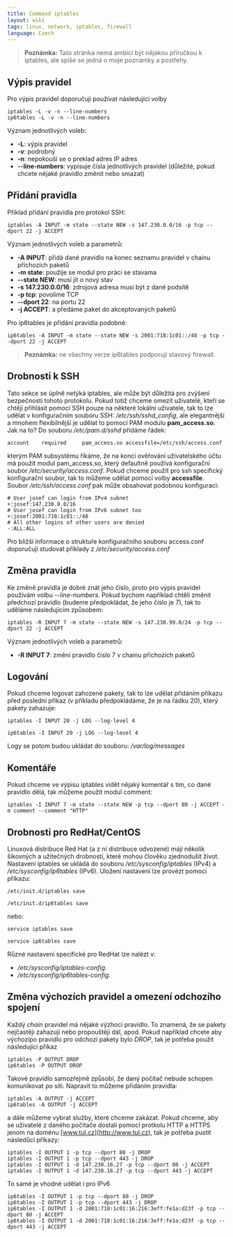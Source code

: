 ```yaml
---
title: Command iptables
layout: wiki
tags: linux, network, iptables, firewall
language: Czech
---
```


> **Poznámka:** Tato stránka nemá ambicí být nějakou příručkou k iptables, ale spíše se jedná o moje poznámky a postřehy.

## Výpis pravidel ##

Pro výpis pravidel doporučuji používat následující volby

    iptables -L -v -n --line-numbers
    ip6tables -L -v -n --line-numbers

Význam jednotlivých voleb:

* **-L**: výpis pravidel
* **-v**: podrobný
* **-n**: nepokouší se o preklad adres IP adres
* **--line-numbers**: vypisuje čísla jednotlivých pravidel (důležité, pokud chcete nějaké pravidlo změnit nebo smazat)

## Přidání pravidla ##

Příklad přidání pravidla pro protokol SSH:

    iptables -A INPUT -m state --state NEW -s 147.230.0.0/16 -p tcp --dport 22 -j ACCEPT

Význam jednotlivých voleb a parametrů:

* **-A INPUT**: přidá dané pravidlo na konec seznamu pravidel v chainu příchozích paketů
* **-m state**: použije se modul pro práci se stavama
 * **--state NEW**: musí jít o nový stav
* **-s 147.230.0.0/16**: zdrojová adresa musí být z dané podsítě
* **-p tcp**: povolíme TCP
* **--dport 22**: na portu 22
* **-j ACCEPT**: a předáme paket do akceptovaných paketů

Pro ip6tables je přidání pravidla podobné:

    ip6tables -A INPUT -m state --state NEW -s 2001:718:1c01::/48 -p tcp --dport 22 -j ACCEPT

> **Poznámka:** ne všechny verze ip6tables podporují stavový firewall.

## Drobnosti k SSH ##

Tato sekce se úplně netýká iptables, ale může být důležitá pro zvýšení bezpečnosti tohoto protokolu. Pokud totiž chceme omezit uživatelé, kteří se chtějí přihlásit pomocí SSH pouze na některé lokální uživatele, tak to lze udělat v konfiguračním souboru SSH: _/etc/ssh/sshd_config_, ale elegantnější a mnohem flexibilnější je udělat to pomocí PAM modulu **pam_access.so**. Jak na to? Do souboru _/etc/pam.d/sshd_ přidáme řádek:

    account    required     pam_access.so accessfile=/etc/ssh/access.conf

kterým PAM subsystému říkáme, že na konci ověřování uživatelského účtu má použít modul pam_access.so, který defaultně používá konfigurační soubor _/etc/security/access.conf_. Pokud chceme použít pro ssh specifický konfigurační soubor, tak to můžeme udělat pomocí volby **accessfile**. Soubor _/etc/ssh/access.conf_ pak může obsahovat podobnou konfiguraci:

    # User josef can login from IPv4 subnet
    +:josef:147.230.0.0/16
    # User josef can login from IPv6 subnet too
    +:josef:2001:718:1c01::/48
    # All other logins of other users are denied
    -:ALL:ALL

Pro bližší informace o struktuře konfiguračního souboru access.conf doporučuji studovat příklady z _/etc/security/access.conf_

## Změna pravidla ##

Ke změně pravidla je dobré znát jeho číslo, proto pro výpis pravidel používám volbu _--line-numbers_. Pokud bychom například chtěli změnit předchozí pravidlo (budeme předpokládat, že jeho číslo je 7), tak to uděláme následujícím způsobem:

    iptables -R INPUT 7 -m state --state NEW -s 147.230.99.0/24 -p tcp --dport 22 -j ACCEPT

Význam jednotlivých voleb a parametrů:

* **-R INPUT 7**: změní pravidlo číslo 7 v chainu příchozích paketů

## Logování ##

Pokud chceme logovat zahozené pakety, tak to lze udělat přidáním příkazu před poslední příkaz (v příkladu předpokládáme, že je na řádku 20), který pakety zahazuje:

    iptables -I INPUT 20 -j LOG --log-level 4
    
    ip6tables -I INPUT 20 -j LOG --log-level 4

Logy se potom budou ukládat do souboru: _/var/log/messages_

## Komentáře ##

Pokud chceme ve výpisu iptables vidět nějaký komentář s tím, co dané pravidlo dělá, tak můžeme použít modul comment:

    iptables -I INPUT 7 -m state --state NEW -p tcp --dport 80 -j ACCEPT -m comment --comment "HTTP"

## Drobnosti pro RedHat/CentOS ##

Linuxová distribuce Red Hat (a z ní distribuce odvozené) májí několik šikovných a užitečných drobností, které mohou člověku zjednodušit život. Nastavení iptables se ukládá do souboru _/etc/sysconfig/iptables_ (IPv4) a _/etc/sysconfig/ip6tables_ (IPv6). Uložení nastavení lze provézt pomocí příkazu:

    /etc/init.d/iptables save
    
    /etc/init.d/ip6tables save

nebo:

    service iptables save
    
    service ip6tables save

Různé nastavení specifické pro RedHat lze nalézt v:

* _/etc/sysconfig/iptables-config_.
* _/etc/sysconfig/ip6tables-config_.

## Změna výchozích pravidel a omezení odchozího spojení ##

Každý _chain_ pravidel má nějaké výzhocí pravidlo. To znamená, že se pakety nejčastěji zahazují nebo propouštějí dál, apod. Pokud například chcete aby výchozípo pravidlo pro odchozí pakety bylo _DROP_, tak je potřeba použít následující příkaz

    iptables -P OUTPUT DROP
    ip6tables -P OUTPUT DROP

Takové pravidlo samozřejmě způsobí, že daný počítač nebude schopen komunikovat po síti. Napravit to můžeme přidáním pravidla:

    iptables -A OUTPUT -j ACCEPT
    ip6tables -A OUTPUT -j ACCEPT

a dále můžeme vybrat služby, které chceme zakázat. Pokud chceme, aby se uživatelé z daného počítače dostali pomocí protkolu HTTP a HTTPS jenom na doménu [www.tul.cz](http://www.tul.cz), tak je potřeba pustit následůcí příkazy:

    iptables -I OUTPUT 1 -p tcp --dport 80 -j DROP
    iptables -I OUTPUT 1 -p tcp --dport 443 -j DROP
    iptables -I OUTPUT 1 -d 147.230.16.27 -p tcp --dport 80 -j ACCEPT
    iptables -I OUTPUT 1 -d 147.230.16.27 -p tcp --dport 443 -j ACCEPT

To samé je vhodné udělat i pro IPv6

    ip6tables -I OUTPUT 1 -p tcp --dport 80 -j DROP
    ip6tables -I OUTPUT 1 -p tcp --dport 443 -j DROP
    ip6tables -I OUTPUT 1 -d 2001:718:1c01:16:216:3eff:fe1a:d23f -p tcp --dport 80 -j ACCEPT
    ip6tables -I OUTPUT 1 -d 2001:718:1c01:16:216:3eff:fe1a:d23f -p tcp --dport 443 -j ACCEPT
